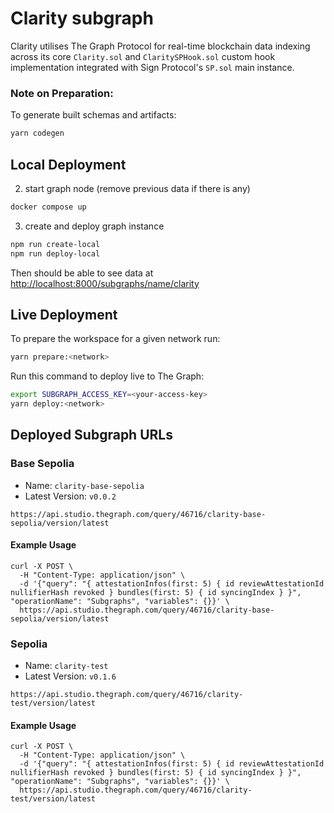 # Clarity subgraph

Clarity utilises The Graph Protocol for real-time blockchain data indexing across its core `Clarity.sol` and `ClaritySPHook.sol` custom hook implementation integrated with Sign Protocol's `SP.sol` main instance.

### Note on Preparation:

To generate built schemas and artifacts:

```bash
yarn codegen
```

## Local Deployment

2. start graph node (remove previous data if there is any)

```bash
docker compose up
```

3. create and deploy graph instance

```bash
npm run create-local
npm run deploy-local
```

Then should be able to see data at [http://localhost:8000/subgraphs/name/clarity](http://localhost:8000/subgraphs/name/clarity)

## Live Deployment

To prepare the workspace for a given network run:

```bash
yarn prepare:<network>
```

Run this command to deploy live to The Graph:

```bash
export SUBGRAPH_ACCESS_KEY=<your-access-key>
yarn deploy:<network>
```

## Deployed Subgraph URLs

### Base Sepolia

- Name: `clarity-base-sepolia`
- Latest Version: `v0.0.2`

```
https://api.studio.thegraph.com/query/46716/clarity-base-sepolia/version/latest
```

#### Example Usage

```
curl -X POST \
  -H "Content-Type: application/json" \
  -d '{"query": "{ attestationInfos(first: 5) { id reviewAttestationId nullifierHash revoked } bundles(first: 5) { id syncingIndex } }", "operationName": "Subgraphs", "variables": {}}' \
  https://api.studio.thegraph.com/query/46716/clarity-base-sepolia/version/latest
```

### Sepolia

- Name: `clarity-test`
- Latest Version: `v0.1.6`

```
https://api.studio.thegraph.com/query/46716/clarity-test/version/latest
```

#### Example Usage

```
curl -X POST \
  -H "Content-Type: application/json" \
  -d '{"query": "{ attestationInfos(first: 5) { id reviewAttestationId nullifierHash revoked } bundles(first: 5) { id syncingIndex } }", "operationName": "Subgraphs", "variables": {}}' \
  https://api.studio.thegraph.com/query/46716/clarity-test/version/latest
```
